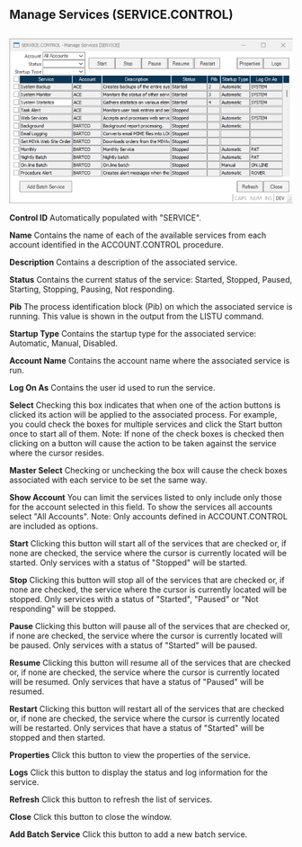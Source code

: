 ##  Manage Services (SERVICE.CONTROL)

<PageHeader />

##

![SERVICE_CONTROL](./SERVICE-CONTROL-1.png)

**Control ID** Automatically populated with "SERVICE".  
  
**Name** Contains the name of each of the available services from each account
identified in the ACCOUNT.CONTROL procedure.  
  
**Description** Contains a description of the associated service.  
  
**Status** Contains the current status of the service: Started, Stopped,
Paused, Starting, Stopping, Pausing, Not responding.  
  
**Pib** The process identification block (Pib) on which the associated service
is running. This value is shown in the output from the LISTU command.  
  
**Startup Type** Contains the startup type for the associated service:
Automatic, Manual, Disabled.  
  
**Account Name** Contains the account name where the associated service is
run.  
  
**Log On As** Contains the user id used to run the service.  
  
**Select** Checking this box indicates that when one of the action buttons is
clicked its action will be applied to the associated process. For example, you
could check the boxes for multiple services and click the Start button once to
start all of them. Note: If none of the check boxes is checked then clicking
on a button will cause the action to be taken against the service where the
cursor resides.  
  
**Master Select** Checking or unchecking the box will cause the check boxes
associated with each service to be set the same way.  
  
**Show Account** You can limit the services listed to only include only those
for the account selected in this field. To show the services all accounts
select "All Accounts". Note: Only accounts defined in ACCOUNT.CONTROL are
included as options.  
  
**Start** Clicking this button will start all of the services that are checked
or, if none are checked, the service where the cursor is currently located
will be started. Only services with a status of "Stopped" will be started.  
  
**Stop** Clicking this button will stop all of the services that are checked
or, if none are checked, the service where the cursor is currently located
will be stopped. Only services with a status of "Started", "Paused" or "Not
responding" will be stopped.  
  
**Pause** Clicking this button will pause all of the services that are checked
or, if none are checked, the service where the cursor is currently located
will be paused. Only services with a status of "Started" will be paused.  
  
**Resume** Clicking this button will resume all of the services that are
checked or, if none are checked, the service where the cursor is currently
located will be resumed. Only services that have a status of "Paused" will be
resumed.  
  
**Restart** Clicking this button will restart all of the services that are
checked or, if none are checked, the service where the cursor is currently
located will be restarted. Only services that have a status of "Started" will
be stopped and then started.  
  
**Properties** Click this button to view the properties of the service.  
  
**Logs** Click this button to display the status and log information for the
service.  
  
**Refresh** Click this button to refresh the list of services.  
  
**Close** Click this button to close the window.  
  
**Add Batch Service** Click this button to add a new batch service.  
  
  
<badge text= "Version 8.10.57" vertical="middle" />

<PageFooter />
